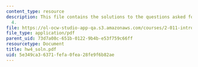 ```yaml
---
content_type: resource
description: This file contains the solutions to the questions asked for homework
  4.
file: https://ol-ocw-studio-app-qa.s3.amazonaws.com/courses/2-011-introduction-to-ocean-science-and-engineering-spring-2006/5e349ca36371fefa0fea28fe9f6b82ae_hw4_soln.pdf
file_type: application/pdf
parent_uid: 73d7a08c-651b-0122-9b4b-e53f759c66ff
resourcetype: Document
title: hw4_soln.pdf
uid: 5e349ca3-6371-fefa-0fea-28fe9f6b82ae
---
```


